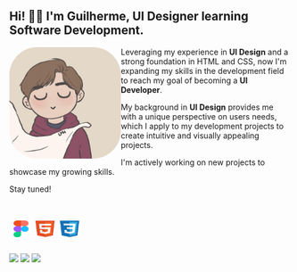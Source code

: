 ## Hi! 👋🏻 I'm Guilherme, UI Designer learning Software Development.

<img align="left" alt="Guilherme-pic" height="200" style="border-radius:50px;" src="./image/profile-pic.jpg">

Leveraging my experience in <strong>UI Design</strong> and a strong foundation in HTML and CSS, now I'm expanding my skills in the development field to reach my goal of becoming a <strong>UI Developer</strong>.

My background in <strong>UI Design</strong> provides me with a unique perspective on users needs, which I apply to my development projects to create intuitive and visually appealing projects.

I'm actively working on new projects to showcase my growing skills. 

Stay tuned! 

<div style="display: inline_block"><br>  
<FRONT-END
    <div style="display: inline_block"><br>  
    <img align="center" alt="Guilherme-Figma" height="30" width="40" src="https://github.com/devicons/devicon/blob/master/icons/figma/figma-original.svg">
    <img align="center" alt="Guilherme-HTML5" height="30" width="40" src="https://github.com/devicons/devicon/blob/master/icons/html5/html5-original.svg">
    <img align="center" alt="Guilherme-CSS3" height="30" width="40" src="https://github.com/devicons/devicon/blob/master/icons/css3/css3-original.svg">
<!-- FRAMEWORK CSS
    <img align="center" alt="Guilherme-Tailwindcss" height="30" width="40" src="https://github.com/devicons/devicon/blob/master/icons/tailwindcss/tailwindcss-original-wordmark.svg">
    <img align="center" alt="Guilherme-Bootstrap" height="30" width="40" src="https://github.com/devicons/devicon/blob/master/icons/bootstrap/bootstrap-original.svg">
-->
 
##

<div> 
  <a href="https://www.instagram.com/gui.sgouvea/" target="_blank"><img src="https://img.shields.io/badge/-Instagram-%23E4405F?style=for-the-badge&logo=instagram&logoColor=white" target="_blank"></a>
  <a href = "mailto:gui.sgouvea@gmail.com"><img src="https://img.shields.io/badge/-Gmail-%23333?style=for-the-badge&logo=gmail&logoColor=white" target="_blank"></a>
  <a href="https://www.linkedin.com/in/gouveaguilherme/" target="_blank"><img src="https://img.shields.io/badge/-LinkedIn-%230077B5?style=for-the-badge&logo=linkedin&logoColor=white" target="_blank"></a>  
</div>
